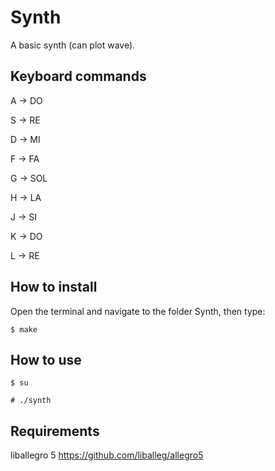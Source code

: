 # Synth
A basic synth (can plot wave).

## Keyboard commands
A -> DO

S -> RE

D -> MI

F -> FA

G -> SOL

H -> LA

J -> SI

K -> DO

L -> RE

## How to install

Open the terminal and navigate to the folder Synth, then type:

	$ make
	
## How to use

	$ su
	
	# ./synth

## Requirements

liballegro 5
	https://github.com/liballeg/allegro5
